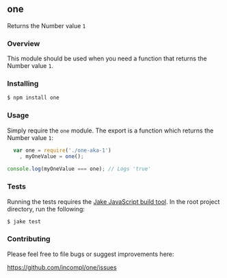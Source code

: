 ## one

Returns the Number value `1`

### Overview

This module should be used when you need a function that returns the Number
value `1`.

### Installing

```bash
$ npm install one
```

### Usage

Simply require the `one` module. The export is a function which returns the
Number value `1`:

```javascript
  var one = require('./one-aka-1')
    , myOneValue = one();

console.log(myOneValue === one); // Logs 'true'
```

### Tests

Running the tests requires the [Jake JavaScript build
tool](https://github.com/mde/jake). In the root project directory, run the
following:

```bash
$ jake test
```

### Contributing

Please feel free to file bugs or suggest improvements here:

https://github.com/incompl/one/issues

